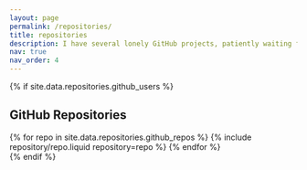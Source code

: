 ```yaml
---
layout: page
permalink: /repositories/
title: repositories
description: I have several lonely GitHub projects, patiently waiting for their first star. ⭐ If you want to be their hero, check them out here! 😆
nav: true
nav_order: 4
---
```


{% if site.data.repositories.github_users %}

## GitHub Repositories

<div class="repositories d-flex flex-wrap flex-md-row flex-column justify-content-between align-items-center">
  {% for repo in site.data.repositories.github_repos %}
    {% include repository/repo.liquid repository=repo %}
  {% endfor %}
</div>
{% endif %}
